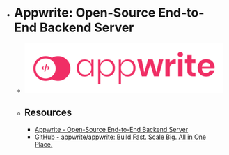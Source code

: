 - # Appwrite: Open-Source End-to-End Backend Server
	- ![appwrite.png](../assets/appwrite_1687622412527_0.png)
	- ## Resources
		- [Appwrite - Open-Source End-to-End Backend Server](https://appwrite.io/)
		- [GitHub - appwrite/appwrite: Build Fast. Scale Big. All in One Place.](https://github.com/appwrite/appwrite)